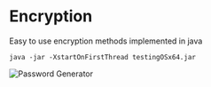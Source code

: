 # Encryption
Easy to use encryption methods implemented in java

    java -jar -XstartOnFirstThread testingOSx64.jar

![](https://image.ibb.co/h16FxG/Screen_Shot_2017_12_29_at_2_38_21_PM.png "Password Generator")


